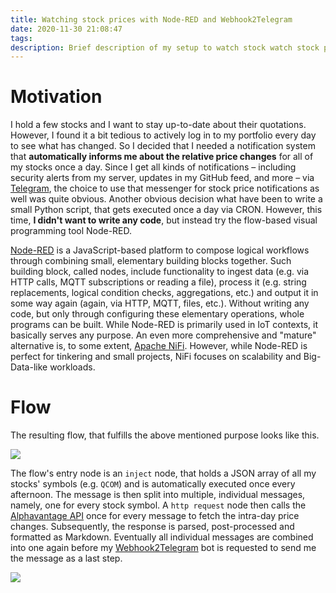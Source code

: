 ```yaml
---
title: Watching stock prices with Node-RED and Webhook2Telegram
date: 2020-11-30 21:08:47
tags:
description: Brief description of my setup to watch stock watch stock prices using Node-RED and Telegram
---
```


# Motivation
I hold a few stocks and I want to stay up-to-date about their quotations. However, I found it a bit tedious to actively log in to my portfolio every day to see what has changed. So I decided that I needed a notification system that **automatically informs me about the relative price changes** for all of my stocks once a day. Since I get all kinds of notifications – including security alerts from my server, updates in my GitHub feed, and more – via [Telegram](https://telegram.org), the choice to use that messenger for stock price notifications as well was quite obvious. Another obvious decision what have been to write a small Python script, that gets executed once a day via CRON. However, this time, **I didn't want to write any code**, but instead try the flow-based visual programming tool Node-RED.

[Node-RED](https://nodered.org/) is a JavaScript-based platform to compose logical workflows through combining small, elementary building blocks together. Such building block, called nodes, include functionality to ingest data (e.g. via HTTP calls, MQTT subscriptions or reading a file), process it (e.g. string replacements, logical condition checks, aggregations, etc.) and output it in some way again (again, via HTTP, MQTT, files, etc.). Without writing any code, but only through configuring these elementary operations, whole programs can be built. While Node-RED is primarily used in IoT contexts, it basically serves any purpose. An even more comprehensive and "mature" alternative is, to some extent, [Apache NiFi](http://nifi.apache.org/). However, while Node-RED is perfect for tinkering and small projects, NiFi focuses on scalability and Big-Data-like workloads.

# Flow
The resulting flow, that fulfills the above mentioned purpose looks like this.

[![](https://apps.muetsch.io/images/o:auto/rs,s:640?image=https://muetsch.io/images/nodered-flow.png)](https://apps.muetsch.io/images/o:auto?image=https://muetsch.io/images/nodered-flow.png)

The flow's entry node is an `inject` node, that holds a JSON array of all my stocks' symbols (e.g. `QCOM`) and is automatically executed once every afternoon. The message is then split into multiple, individual messages, namely, one for every stock symbol. A `http request` node then calls the [Alphavantage API](https://www.alphavantage.co/) once for every message to fetch the intra-day price changes. Subsequently, the response is parsed, post-processed and formatted as Markdown. Eventually all individual messages are combined into one again before my [Webhook2Telegram](https://github.com/muety/webhook2telegram) bot is requested to send me the message as a last step.

![](https://apps.muetsch.io/images/o:auto?image=https://muetsch.io/images/nodered-flow2.png)